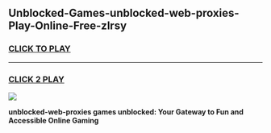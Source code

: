 
## Unblocked-Games-unblocked-web-proxies-Play-Online-Free-zlrsy
<h3>
<a href="https://premium76.site?title=unblocked-web-proxies&ref=26A">CLICK TO PLAY</a></h3>
<hr>

<h3>
<a href="https://premium76.site?title=unblocked-web-proxies&ref=26A">CLICK 2 PLAY</a>
  
</h3>

<a href="https://premium76.site?title=unblocked-web-proxies&ref=26A"><img src="https://clearcache.store/games.png"></a>


**unblocked-web-proxies games unblocked: Your Gateway to Fun and Accessible Online Gaming**
